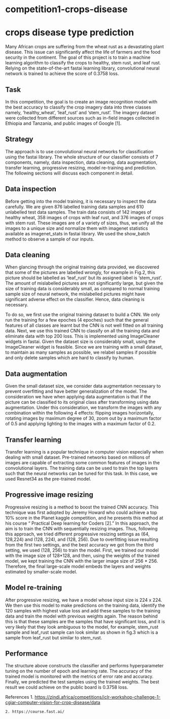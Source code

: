 # competition1-crops-disease

# crops disease type prediction
Many African crops are suffering from the wheat rust as a devastating plant disease. This issue can significantly affect the life of farmers and the food security in the continent. The goal of this project is to train a machine learning algorithm to classify the crops to healthy, stem rust, and leaf rust. Relying on the state-of-the-art fastai learning library, convolutional neural network is trained to achieve the score of 0.3758 loss. 

## Task
In this competition, the goal is to create an image recognition model with the best accuracy to classify the crop imagery data into three classes namely, ‘healthy_wheat’, ‘leaf_rust’ and ‘stem_rust’.  The imagery dataset were collected from different sources such as in-field images collected in Ethiopia and Tanzania, and public images of Google [1]. 

## Strategy
The approach is to use convolutional neural networks for classification using the fastai library. The whole structure of our classifier consists of 7 components, namely, data inspection, data cleaning, data augmentation, transfer learning, progressive resizing, model re-training and prediction. The following sections will discuss each component in detail.

## Data inspection
Before getting into the model training, it is necessary to inspect the data carefully. We are given 876 labelled training data samples and 610 unlabelled test data samples. The train data consists of 142 images of healthy wheat, 358 images of crops with leaf rust, and 376 images of crops with stem rust. These images are of a variety of sizes, thus, we unify all the images to a unique size and normalize them with imagenet statistics available as imagenet_stats in fastai library. We used the show_batch method to observe a sample of our inputs.

## Data cleaning
When glancing through the original training data provided, we discovered that some of the pictures are labelled wrongly, for example in Fig.2, this picture should be labelled as ‘leaf_rust’ but its assigned label is ‘stem_rust’. The amount of mislabelled pictures are not significantly large, but given the size of training data is considerably small, as compared to normal training sample size of neural network, the mislabelled pictures might have significant adverse effect on the classifier. Hence, data cleaning is necessary. 

To do so, we first use the original training dataset to build a CNN. We only run the training for a few epoches (4 epoches) such that the general features of all classes are learnt but the CNN is not well fitted on all training data. Next, we use this trained CNN to classify on all the training data and eliminate data with top 200 loss. This is implemented using ImageCleaner widgets in fastai. Given the dataset size is considerably small, using the ImageCleaner widget is feasible. Since we are training with a small dataset, to maintain as many samples as possible, we relabel samples if possible and only delete samples which are hard to classify by human.

## Data augmentation
Given the small dataset size, we consider data augmentation necessary to prevent overfitting and have better generalization of the model. The consideration we have when applying data augmentation is that if the picture can be classified to its original class after transforming using data augmentation. Under this consideration, we transform the images with any combination within the following 4 effects: flipping images horizontally, rotating images by maximum degree of 30, zoom out by a maximum factor of 0.5 and applying lighting to the images with a maximum factor of 0.2. 

## Transfer learning
Transfer learning is a popular technique in computer vision especially when dealing with small dataset. Pre-trained networks based on millions of images are capable of extracting some common features of images in the convolutional layers. The training data can be used to train the top layers such that the neural networks can be tuned for this task. In this case, we used Resnet34 as the pre-trained model. 

## Progressive image resizing
Progressive resizing is a method to boost the trained CNN accuracy. This technique was first adopted by Jeremy Howard who could achieve a top 10% score in the Planet kaggle competition, and he presents this method at his course “ Practical Deep learning for Coders [2].” In this approach, the aim is to train the CNN with sequentially resizing images. Thus, following this approach, we tried different progressive resizing settings as (64, 128,224) and (128, 224), and (128, 256). Due to overfitting issue resulting from the first two settings, and the best accuracy we got from the third setting, we used (128, 256) to train the model. First, we trained our model with the image size of 128*128, and then, using the weights of the trained model, we kept training the CNN with the larger image size of 256 * 256. Therefore, the final large-scale model embeds the layers and weights estimated by smaller-scale model. 

## Model re-training
After progressive resizing, we have a model whose input size is 224 x 224. We then use this model to make predictions on the training data, identify the 120 samples with highest value loss and add these samples to the training data and train the model with previous weights again. The reason behind this is that these samples are the samples that have significant loss, and it is very likely that they look ambiguous to the model, for example, stem_rust sample and leaf_rust sample can look similar as shown in fig.3 which is a sample from leaf_rust but similar to stem_rust.

## Performance 
The structure above constructs the classifier and performs hyperparameter tuning on the number of epoch and learning rate. The accuracy of the trained model is monitored with the metrics of error rate and accuracy. Finally, we predicted the test samples using the trained weights. The best result we could achieve on the public board is 0.3758 loss.




References
    1. https://zindi.africa/competitions/iclr-workshop-challenge-1-cgiar-computer-vision-for-crop-disease/data

    2. https://course.fast.ai/